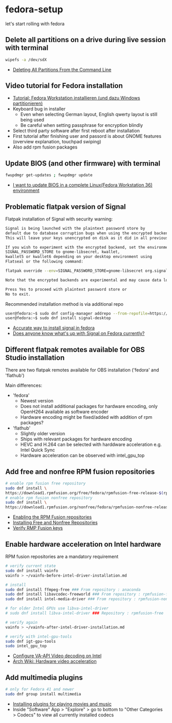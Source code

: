 # fedora-setup
let's start rolling with fedora

## Delete all partitions on a drive during live session with terminal
```bash
wipefs -a /dev/sdX
```
- [Deleting All Partitions From the Command Line](https://serverfault.com/questions/250839/deleting-all-partitions-from-the-command-line)

## Video tutorial for Fedora installation
- [Tutorial: Fedora Workstation installieren (und dazu Windows partitionieren)](https://www.youtube.com/watch?v=cRIeogbzET4&t=1010s)
- Keyboard bug in installer
  - Even when selecting German layout, English qwerty layout is still being used
  - Be careful when setting passphrase for encryption blindly
- Select third party software after first reboot after installation
- First tutorial after finishing user and passord is about GNOME features (overview explanation, touchpad swiping)
- Also add rpm fusion packages
## Update BIOS (and other firmware) with terminal

```bash
fwupdmgr get-updates ; fwupdmgr update
```
- [I want to update BIOS in a complete Linux(Fedora Workstation 36) environment](https://www.reddit.com/r/Fedora/comments/yot62i/i_want_to_update_bios_in_a_complete_linuxfedora/)

## Problematic flatpak version of Signal
Flatpak installation of Signal with security warning:

```bash
Signal is being launched with the plaintext password store by
default due to database corruption bugs when using the encrypted backends.
This will leave your keys unencrypted on disk as it did in all previous versions.

If you wish to experiment with the encrypted backend, set the environment variable
SIGNAL_PASSWORD_STORE to gnome-libsecret, kwallet,
kwallet5 or kwallet6 depending on your desktop environment using
Flatseal or the following command:

flatpak override --env=SIGNAL_PASSWORD_STORE=gnome-libsecret org.signal.Signal

Note that the encrypted backends are experimental and may cause data loss on some systems.

Press Yes to proceed with plaintext password store or
No to exit.
```

Recommended installation method is via additional repo

```bash
user@fedora:~$ sudo dnf config-manager addrepo --from-repofile=https://download.opensuse.org/repositories/network:im:signal/Fedora_41/network:im:signal.repo
user@fedora:~$ sudo dnf install signal-desktop
```

- [Accurate way to install signal in fedora](https://discussion.fedoraproject.org/t/accurate-way-to-install-signal-in-fedora/117236)
- [Does anyone know what's up with Signal on Fedora currently?](https://www.reddit.com/r/Fedora/comments/1fsrzyi/does_anyone_know_whats_up_with_signal_on_fedora/)

## Different flatpak remotes available for OBS Studio installation
There are two flatpak remotes available for OBS installation ('fedora' and 'flathub')

Main differences:
- 'fedora'
  - Newest version
  - Does not install additional packages for hardware encoding, only OpenH264 available as software encoder
  - Hardware encoding might be fixed/added with addition of rpm packages?
- 'flathub'
  - Slightly older version
  - Ships with relevant packages for hardware encoding
  - HEVC and H.264 can be selected with harddware acceleration e.g. Intel Quick Sync
  - Hardware acceleration can be observed with intel_gpu_top
 
## Add free and nonfree RPM fusion repositories

```bash
# enable rpm fusion free repository
sudo dnf install \
https://download1.rpmfusion.org/free/fedora/rpmfusion-free-release-$(rpm -E %fedora).noarch.rpm
# enable rpm fusion nonfree repository
sudo dnf install \
https://download1.rpmfusion.org/nonfree/fedora/rpmfusion-nonfree-release-$(rpm -E %fedora).noarch.rpm
```

- [Enabling the RPM Fusion repositories](https://docs.fedoraproject.org/en-US/quick-docs/rpmfusion-setup/)
- [Installing Free and Nonfree Repositories](https://rpmfusion.org/Configuration)
- [Verify RMP Fusion keys](https://rpmfusion.org/keys)

## Enable hardware acceleration on Intel hardware

RPM fusion repositories are a mandatory requirement

```bash
# verify current state
sudo dnf install vainfo
vainfo > ~/vainfo-before-intel-driver-installation.md

# install
sudo dnf install ffmpeg-free ### From repository : anaconda
sudo dnf install libavcodec-freeworld ### From repository : rpmfusion-free
sudo dnf install intel-media-driver ### From repository : rpmfusion-nonfree

# for older Intel GPUs use libva-intel-driver
# sudo dnf install libva-intel-driver ### Repository : rpmfusion-free

# verify again
vainfo > ~/vainfo-after-intel-driver-installation.md

# verify with intel-gpu-tools
sudo dnf igt-gpu-tools
sudo intel_gpu_top
```

- [Configure VA-API Video decoding on Intel](https://fedoraproject.org/wiki/Firefox_Hardware_acceleration#Configure_VA-API_Video_decoding_on_Intel)
- [Arch Wiki: Hardware video acceleration](https://wiki.archlinux.org/title/Hardware_video_acceleration)

## Add multimedia plugins

```bash
# only for Fedora 41 and newer
sudo dnf group install multimedia
```

- [Installing plugins for playing movies and music](https://docs.fedoraproject.org/en-US/quick-docs/installing-plugins-for-playing-movies-and-music/)
- Inside "Software" App > "Explore" > go to bottom to "Other Categories > Codecs" to view all currently installed codecs
